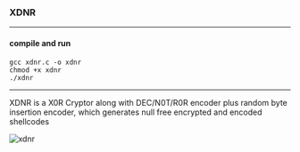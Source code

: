 ### XDNR

----------

#### compile and run

```
gcc xdnr.c -o xdnr
chmod +x xdnr
./xdnr
```

----------

XDNR is a X0R Cryptor along with DEC/N0T/R0R encoder plus random byte insertion encoder, 
which generates null free encrypted and encoded shellcodes


![xdnr](https://user-images.githubusercontent.com/12726776/163715727-b03b23ec-b501-4df4-8759-734790904649.gif)

